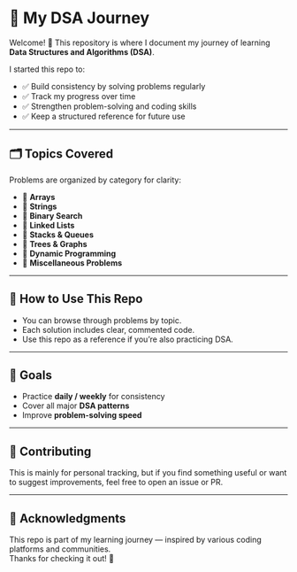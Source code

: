 ﻿# 🚀 My DSA Journey

Welcome! 👋 This repository is where I document my journey of learning **Data Structures and Algorithms (DSA)**.  

I started this repo to:
- ✅ Build consistency by solving problems regularly  
- ✅ Track my progress over time  
- ✅ Strengthen problem-solving and coding skills  
- ✅ Keep a structured reference for future use  

---

## 🗂️ Topics Covered
Problems are organized by category for clarity:

- 📌 **Arrays**
- 📌 **Strings**
- 📌 **Binary Search**
- 📌 **Linked Lists**
- 📌 **Stacks & Queues**
- 📌 **Trees & Graphs**
- 📌 **Dynamic Programming**
- 📌 **Miscellaneous Problems**

---

## 📖 How to Use This Repo
- You can browse through problems by topic.  
- Each solution includes clear, commented code.  
- Use this repo as a reference if you’re also practicing DSA.  

---

## 🎯 Goals
- Practice **daily / weekly** for consistency  
- Cover all major **DSA patterns**  
- Improve **problem-solving speed**  

---

## 🤝 Contributing
This is mainly for personal tracking, but if you find something useful or want to suggest improvements, feel free to open an issue or PR.  

---

## 🌟 Acknowledgments
This repo is part of my learning journey — inspired by various coding platforms and communities.  
Thanks for checking it out! 🙌
